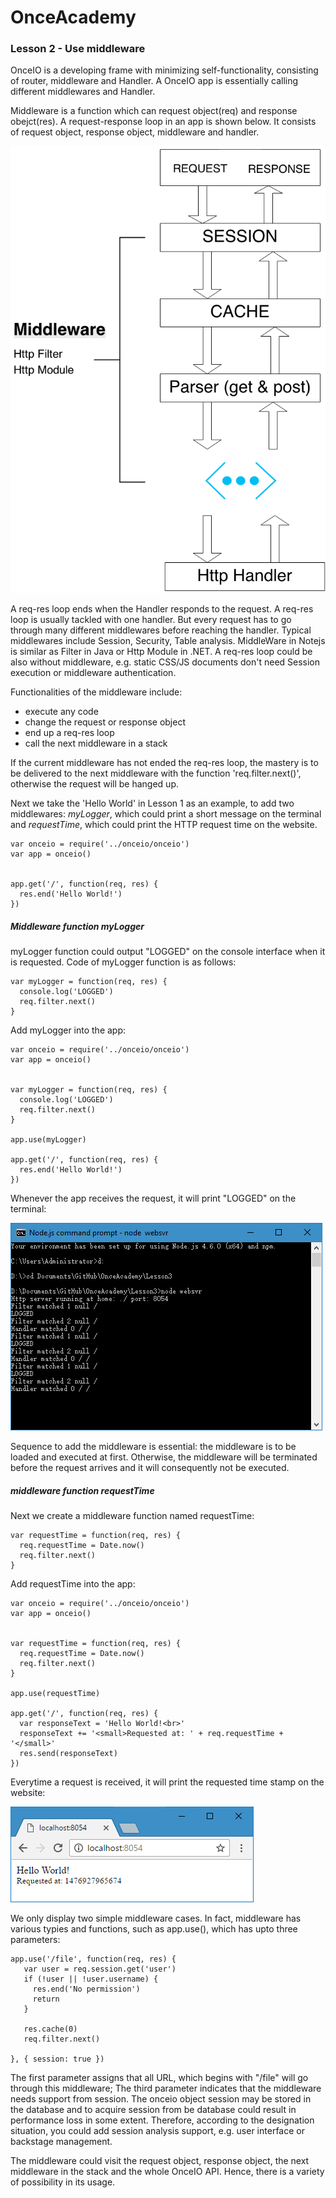 # OnceAcademy
### Lesson 2 - Use middleware

OnceIO is a developing frame with minimizing self-functionality, consisting of router, middleware and Handler. A OnceIO app is essentially calling different middlewares and Handler.

Middleware is a function which can request object(req) and response obejct(res). A request-response loop in an app is shown below. It consists of request object, response object, middleware and handler. 
  
![req-res loop][1]  
 
 A req-res loop ends when the Handler responds to the request. A req-res loop is usually tackled with one handler. But every request has to go through many different middlewares before reaching the handler. Typical middlewares include Session, Security, Table analysis. MiddleWare in Notejs is similar as Filter in Java or Http Module in .NET. A req-res loop could be also without middleware, e.g. static CSS/JS documents don't need Session execution or  middleware authentication. 
 
Functionalities of the middleware include:

* execute any code
* change the request or response object
* end up a req-res loop
* call the next middleware in a stack

If the current middleware has not ended the req-res loop, the mastery is to be delivered to the next middleware with the function 'req.filter.next()', otherwise the request will be hanged up. 
   
Next we take the 'Hello World' in Lesson 1 as an example, to add two middlewares: *myLogger*, which could print a short message on the terminal and *requestTime*, which could print the HTTP request time on the website.

    var onceio = require('../onceio/onceio')
    var app = onceio()


    app.get('/', function(req, res) {
      res.end('Hello World!')
    })

##### Middleware function myLogger
myLogger function could output "LOGGED" on the console interface when it is requested. Code of myLogger function is as follows:

    var myLogger = function(req, res) {
      console.log('LOGGED')
      req.filter.next()
    }  
  
Add myLogger into the app:

    var onceio = require('../onceio/onceio')
    var app = onceio()


    var myLogger = function(req, res) {
      console.log('LOGGED')
      req.filter.next()
    }

    app.use(myLogger)

    app.get('/', function(req, res) {
      res.end('Hello World!')
    })  

Whenever the app receives the request, it will print "LOGGED" on the terminal:

![myLogger console effect][2]    
  
Sequence to add the middleware is essential: the middleware is to be loaded and executed at first. Otherwise, the middleware will be terminated before the request arrives and it will consequently not be executed.

##### middleware function requestTime

Next we create a middleware function named requestTime:

    var requestTime = function(req, res) {
      req.requestTime = Date.now()
      req.filter.next()
    }  

Add requestTime into the app:

    var onceio = require('../onceio/onceio')
    var app = onceio()


    var requestTime = function(req, res) {
      req.requestTime = Date.now()
      req.filter.next()
    }

    app.use(requestTime)

    app.get('/', function(req, res) {
      var responseText = 'Hello World!<br>'
      responseText += '<small>Requested at: ' + req.requestTime + '</small>'
      res.send(responseText)
    })  
  
Everytime a request is received, it will print the requested time stamp on the website:

![requestTime website effect][3]  
  
We only display two simple middleware cases. In fact, middleware has various typies and functions, such as app.use(), which has upto three parameters:

    app.use('/file', function(req, res) {
       var user = req.session.get('user')
       if (!user || !user.username) {
         res.end('No permission')
         return
       }

       res.cache(0)
       req.filter.next()

    }, { session: true })

The first parameter assigns that all URL, which begins with "/file" will go through this middleware; The third parameter indicates that the middleware needs support from session.  The onceio object session may be stored in the database and to acquire session from be database could result in performance loss in some extent. Therefore, according to the designation situation, you could add session analysis support, e.g. user interface or backstage management.

The middleware could visit the request object, response object, the next middleware in the stack and the whole OnceIO API. Hence, there is a variety of possibility in its usage.








  [1]: https://raw.githubusercontent.com/OnceDoc/images/gh-pages/OnceAcademy/Lesson2/request_response_circle.png
  [2]: https://raw.githubusercontent.com/OnceDoc/images/gh-pages/OnceAcademy/Lesson2/myLogger_console.png
  [3]: https://raw.githubusercontent.com/OnceDoc/images/gh-pages/OnceAcademy/Lesson2/requestTime_browser.png
